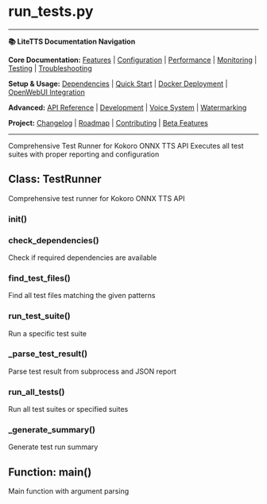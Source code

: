 # run_tests.py

---
**📚 LiteTTS Documentation Navigation**

**Core Documentation:** [Features](../../../../FEATURES.md) | [Configuration](../../../../CONFIGURATION.md) | [Performance](../../../../PERFORMANCE.md) | [Monitoring](../../../../MONITORING.md) | [Testing](../../../../TESTING.md) | [Troubleshooting](../../../../TROUBLESHOOTING.md)

**Setup & Usage:** [Dependencies](../../../../DEPENDENCIES.md) | [Quick Start](../../../../usage/QUICK_START_COMMANDS.md) | [Docker Deployment](../../../../usage/DOCKER-DEPLOYMENT.md) | [OpenWebUI Integration](../../../../usage/OPENWEBUI-INTEGRATION.md)

**Advanced:** [API Reference](../../../API_REFERENCE.md) | [Development](../../../../development/README.md) | [Voice System](../../../../voices/README.md) | [Watermarking](../../../../WATERMARKING.md)

**Project:** [Changelog](../../../../CHANGELOG.md) | [Roadmap](../../../../ROADMAP.md) | [Contributing](../../../../CONTRIBUTIONS.md) | [Beta Features](../../../../BETA_FEATURES.md)

---


Comprehensive Test Runner for Kokoro ONNX TTS API
Executes all test suites with proper reporting and configuration


## Class: TestRunner

Comprehensive test runner for Kokoro ONNX TTS API

### __init__()

### check_dependencies()

Check if required dependencies are available

### find_test_files()

Find all test files matching the given patterns

### run_test_suite()

Run a specific test suite

### _parse_test_result()

Parse test result from subprocess and JSON report

### run_all_tests()

Run all test suites or specified suites

### _generate_summary()

Generate test run summary

## Function: main()

Main function with argument parsing

